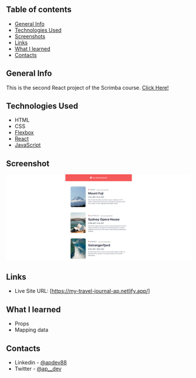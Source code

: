 ## Table of contents

- [General Info](#general-info)
- [Technologies Used](#technologies-used)
- [Screenshots](#screenshot)
- [Links](#links)
- [What I learned](#what-i-learned)
- [Contacts](#Contact)

## General Info

This is the second React project of the Scrimba course.
[Click Here!](https://scrimba.com/learn/learnreact)

## Technologies Used

- HTML
- CSS
- [Flexbox](https://css-tricks.com/snippets/css/a-guide-to-flexbox/)
- [React](https://reactjs.org/)
- [JavaScript](https://developer.mozilla.org/en-US/docs/Web/JavaScript)

## Screenshot

![](src/img/photo.png)

## Links

- Live Site URL: [https://my-travel-journal-ap.netlify.app/]

## What I learned

- Props
- Mapping data

## Contacts

- Linkedin - [@apdev88](https://www.linkedin.com/in/apdev88/)
- Twitter - [@ap\_\_dev](https://twitter.com/ap__dev)
